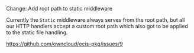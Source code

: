 Change: Add root path to static middleware

Currently the `Static` middleware always serves from the root path, but all our
HTTP handlers accept a custom root path which also got to be applied to the
static file handling.

https://github.com/owncloud/ocis-pkg/issues/9
